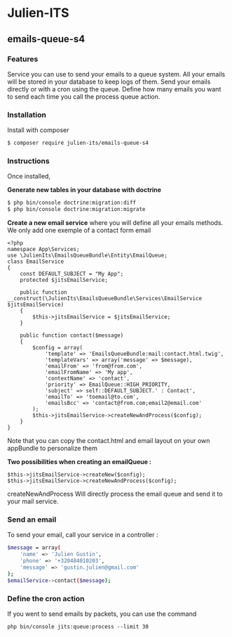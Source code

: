 # Julien-ITS

## emails-queue-s4

### Features

Service you can use to send your emails to a queue system. All your emails will be stored in your database to keep logs of them.
Send your emails directly or with a cron using the queue.
Define how many emails you want to send each time you call the process queue action.

### Installation


Install with composer

```sh
$ composer require julien-its/emails-queue-s4
```

### Instructions

Once installed,

**Generate new tables in your database with doctrine**

```sh
$ php bin/console doctrine:migration:diff
$ php bin/console doctrine:migration:migrate
```

**Create a new email service** where you will define all your emails methods. We only add one exemple of a contact form email

    <?php
    namespace App\Services;
    use \JulienIts\EmailsQueueBundle\Entity\EmailQueue;
    class EmailService
    {
    	const DEFAULT_SUBJECT = "My App";
        protected $jitsEmailService;

        public function __construct(\JulienIts\EmailsQueueBundle\Services\EmailService $jitsEmailService)
        {
            $this->jitsEmailService = $jitsEmailService;
        }

    	public function contact($message)
    	{
            $config = array(
                'template' => 'EmailsQueueBundle:mail:contact.html.twig',
                'templateVars' => array('message' => $message),
                'emailFrom' => 'from@from.com',
                'emailFromName' => 'My app',
                'contextName' => 'contact',
                'priority' => EmailQueue::HIGH_PRIORITY,
                'subject' => self::DEFAULT_SUBJECT.' : Contact',
                'emailTo' => 'toemail@to.com',
                'emailsBcc' => 'contact@from.com;email2@email.com'
            );
    		$this->jitsEmailService->createNewAndProcess($config);
    	}
    }

Note that you can copy the contact.html and email layout on your own appBundle to personalize them

**Two possibilities when creating an emailQueue :**

    $this->jitsEmailService->createNew($config);
    $this->jitsEmailService->createNewAndProcess($config);

createNewAndProcess Will directly process the email queue and send it to your mail service.

### Send an email

To send your email, call your service in a controller :

```sh
$message = array(
    'name' => 'Julien Gustin',
    'phone' => '+320484010203',
    'message' => 'gustin.julien@gmail.com'
);
$emailService->contact($message);
```
### Define the cron action

If you went to send emails by packets, you can use the command


    php bin/console jits:queue:process --limit 30

